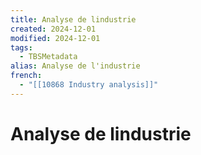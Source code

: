```yaml
---
title: Analyse de lindustrie
created: 2024-12-01
modified: 2024-12-01
tags:
  - TBSMetadata
alias: Analyse de l'industrie
french:
  - "[[10868 Industry analysis]]"
---
```

# Analyse de lindustrie
